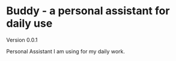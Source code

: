 # Buddy - a personal assistant for daily use

Version 0.0.1

Personal Assistant I am using for my daily work.
